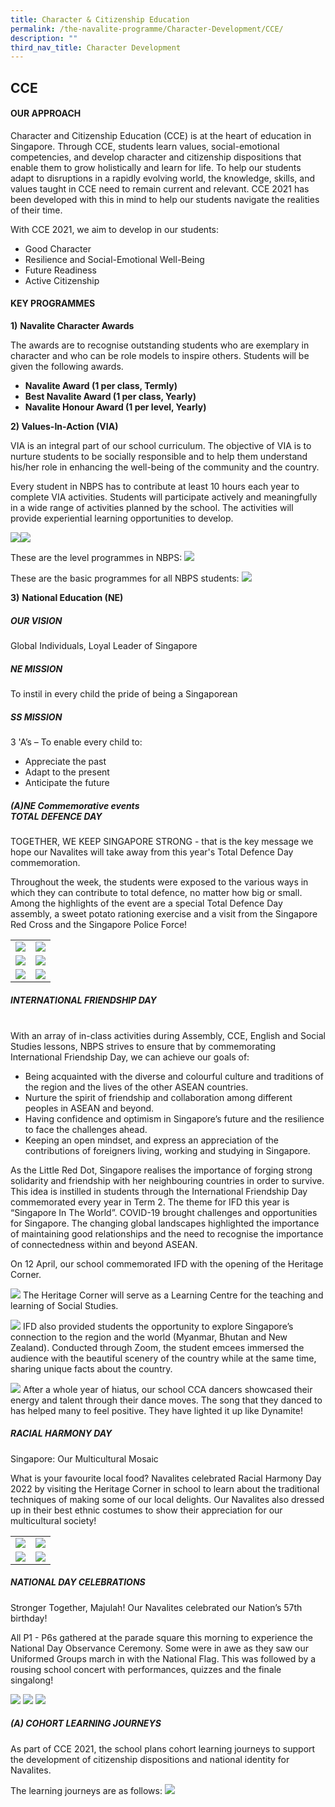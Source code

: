```yaml
---
title: Character & Citizenship Education
permalink: /the-navalite-programme/Character-Development/CCE/
description: ""
third_nav_title: Character Development
---
```

## CCE

#### OUR APPROACH

Character and Citizenship Education (CCE) is at the heart of education in Singapore. Through CCE, students learn values, social-emotional competencies, and develop character and citizenship dispositions that enable them to grow holistically and learn for life. To help our students adapt to disruptions in a rapidly evolving world, the knowledge, skills, and values taught in CCE need to remain current and relevant. CCE 2021 has been developed with this in mind to help our students navigate the realities of their time.

With CCE 2021, we aim to develop in our students:

* Good Character
* Resilience and Social-Emotional Well-Being
* Future Readiness
* Active Citizenship

#### KEY PROGRAMMES

**1)** **Navalite Character Awards**

The awards are to recognise outstanding students who are exemplary in character and who can be role models to inspire others. Students will be given the following awards.

* **Navalite Award (1 per class, Termly)**
* **Best Navalite Award (1 per class, Yearly)**
* **Navalite Honour Award (1 per level, Yearly)**

**2) Values-In-Action (VIA)**

VIA is an integral part of our school curriculum. The objective of VIA is to nurture students to be socially responsible and to help them understand his/her role in enhancing the well-being of the community and the country.

Every student in NBPS has to contribute at least 10 hours each year to complete VIA activities. Students will participate actively and meaningfully in a wide range of activities planned by the school. The activities will provide experiential learning opportunities to develop.

![](/images/CCE/CCE%201.png)![](/images/CCE/CCE%202.png)

These are the level programmes in NBPS:
![](/images/CCE/CCE%203.png)

These are the basic programmes for all NBPS students:
![](/images/CCE/CCE%2020x.png)

**3)** **National Education (NE)**

##### OUR VISION

Global Individuals, Loyal Leader of Singapore

##### NE MISSION

To instil in every child the pride of being a Singaporean

##### SS MISSION

3 'A’s – To enable every child to:
* Appreciate the past
* Adapt to the present
* Anticipate the future

##### (A)NE Commemorative events <BR>TOTAL DEFENCE DAY 

TOGETHER, WE KEEP SINGAPORE STRONG - that is the key message we hope our Navalites will take away from this year's Total Defence Day commemoration.

Throughout the week, the students were exposed to the various ways in which they can contribute to total defence, no matter how big or small. Among the highlights of the event are a special Total Defence Day assembly, a sweet potato rationing exercise and a visit from the Singapore Red Cross and the Singapore Police Force!

|  |  | 
| -------- | -------- |
| ![](/images/CCE/CCE%204.jpg)     | ![](/images/CCE/CCE%205.jpg)     |
| ![](/images/CCE/CCE%206.jpg)     | ![](/images/CCE/CCE%207.jpg)    |
| ![](/images/CCE/CCE%208.jpg)     | ![](/images/CCE/CCE%209.jpg)   |


##### INTERNATIONAL FRIENDSHIP DAY

   
With an array of in-class activities during Assembly, CCE, English and Social Studies lessons, NBPS strives to ensure that by commemorating International Friendship Day, we can achieve our goals of:

* Being acquainted with the diverse and colourful culture and traditions of the region and the lives of the other ASEAN countries.
* Nurture the spirit of friendship and collaboration among different peoples in ASEAN and beyond.
* Having confidence and optimism in Singapore’s future and the resilience to face the challenges ahead.
* Keeping an open mindset, and express an appreciation of the contributions of foreigners living, working and studying in Singapore.

As the Little Red Dot, Singapore realises the importance of forging strong solidarity and friendship with her neighbouring countries in order to survive. This idea is instilled in students through the International Friendship Day commemorated every year in Term 2. The theme for IFD this year is “Singapore In The World”. COVID-19 brought challenges and opportunities for Singapore. The changing global landscapes highlighted the importance of maintaining good relationships and the need to recognise the importance of connectedness within and beyond ASEAN.

On 12 April, our school commemorated IFD with the opening of the Heritage Corner.

![](/images/CCE/CCE%2010.jpg)
The Heritage Corner will serve as a Learning Centre for the teaching and learning of Social Studies. 

![](/images/CCE/CCE%2011.jpg)
IFD also provided students the opportunity to explore Singapore’s connection to the region and the world (Myanmar, Bhutan and New Zealand). Conducted through Zoom, the student emcees immersed the audience with the beautiful scenery of the country while at the same time, sharing unique facts about the country.

![](/images/CCE/CCE%2012.jpg)
After a whole year of hiatus, our school CCA dancers showcased their energy and talent through their dance moves. The song that they danced to has helped many to feel positive. They have lighted it up like Dynamite!


##### RACIAL HARMONY DAY 

Singapore: Our Multicultural Mosaic

What is your favourite local food? Navalites celebrated Racial Harmony Day 2022 by visiting the Heritage Corner in school to learn about the traditional techniques of making some of our local delights. Our Navalites also dressed up in their best ethnic costumes to show their appreciation for our multicultural society!



|  |  | 
| -------- | -------- | 
| ![](/images/CCE/CCE%2013.jpg)     | ![](/images/CCE/CCE%2014.jpg)     | 
| ![](/images/CCE/CCE%2015.jpg)     | ![](/images/CCE/CCE%2016.jpg)     | 


##### NATIONAL DAY CELEBRATIONS 
Stronger Together, Majulah! Our Navalites celebrated our Nation’s 57th birthday!

All P1 - P6s gathered at the parade square this morning to experience the National Day Observance Ceremony. Some were in awe as they saw our Uniformed Groups march in with the National Flag. This was followed by a rousing school concert with performances, quizzes and the finale singalong!

![](/images/CCE/CCE%2017.jpg)
![](/images/CCE/CCE%2018.jpg)
![](/images/CCE/CCE%2019.jpg)


##### (A) COHORT LEARNING JOURNEYS

As part of CCE 2021, the school plans cohort learning journeys to support the development of citizenship dispositions and national identity for Navalites.

The learning journeys are as follows:
![](/images/CCE/CCE%2021x.png)